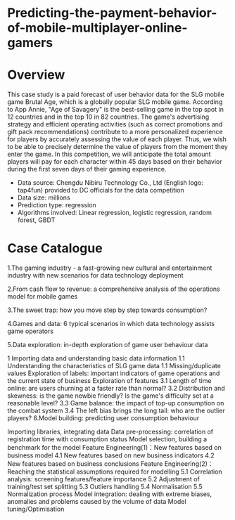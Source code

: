 # Predicting-the-payment-behavior-of-mobile-multiplayer-online-gamers
# Overview
This case study is a paid forecast of user behavior data for the SLG mobile game Brutal Age, which is a globally popular SLG mobile game. According to App Annie, "Age of Savagery" is the best-selling game in the top spot in 12 countries and in the top 10 in 82 countries. The game's advertising strategy and efficient operating activities (such as correct promotions and gift pack recommendations) contribute to a more personalized experience for players by accurately assessing the value of each player. Thus, we wish to be able to precisely determine the value of players from the moment they enter the game. In this competition, we will anticipate the total amount players will pay for each character within 45 days based on their behavior during the first seven days of their gaming experience.

* Data source: Chengdu Nibiru Technology Co., Ltd (English logo: tap4fun) provided to DC officials for the data competition
* Data size: millions
* Prediction type: regression
* Algorithms involved: Linear regression, logistic regression, random forest, GBDT

# Case Catalogue
1.The gaming industry - a fast-growing new cultural and entertainment industry with new scenarios for data technology deployment

2.From cash flow to revenue: a comprehensive analysis of the operations model for mobile games

3.The sweet trap: how you move step by step towards consumption?

4.Games and data: 6 typical scenarios in which data technology assists game operators

5.Data exploration: in-depth exploration of game user behaviour data

1 Importing data and understanding basic data information
1.1 Understanding the characteristics of SLG game data
1.1 Missing/duplicate values
Exploration of labels: important indicators of game operations and the current state of business
Exploration of features
3.1 Length of time online: are users churning at a faster rate than normal?
3.2 Distribution and skewness: is the game newbie friendly? Is the game's difficulty set at a reasonable level?
3.3 Game balance: the impact of top-up consumption on the combat system
3.4 The left bias brings the long tail: who are the outlier players?
6.Model building: predicting user consumption behaviour

Importing libraries, integrating data
Data pre-processing: correlation of registration time with consumption status
Model selection, building a benchmark for the model
Feature Engineering(1)：New features based on business model
4.1 New features based on new business indicators
4.2 New features based on business conclusions
Feature Engineering(2)：Reaching the statistical assumptions required for modelling
5.1 Correlation analysis: screening features/feature importance
5.2 Adjustment of training/test set splitting
5.3 Outliers handling
5.4 Normalisation
5.5 Normalization process
Model integration: dealing with extreme biases, anomalies and problems caused by the volume of data
Model tuning/Optimisation
